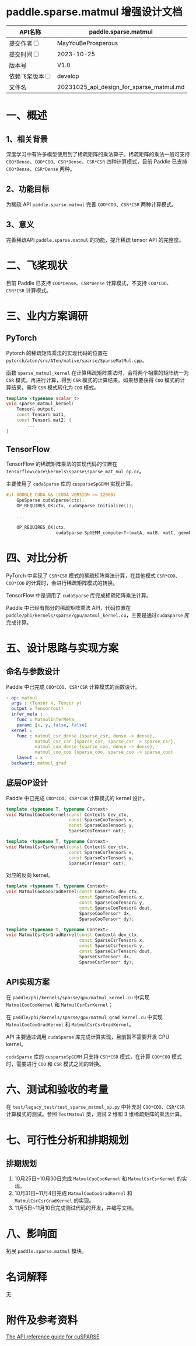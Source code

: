 # paddle.sparse.matmul 增强设计文档

|API名称 | paddle.sparse.matmul | 
|---|---|
|提交作者<input type="checkbox" class="rowselector hidden"> | MayYouBeProsperous | 
|提交时间<input type="checkbox" class="rowselector hidden"> | 2023-10-25 | 
|版本号 | V1.0 | 
|依赖飞桨版本<input type="checkbox" class="rowselector hidden"> | develop | 
|文件名 | 20231025_api_design_for_sparse_matmul.md<br> | 


# 一、概述
## 1、相关背景
深度学习中有许多模型使用到了稀疏矩阵的乘法算子。稀疏矩阵的乘法一般可支持 `COO*Dense`、`COO*COO`、`CSR*Dense`、`CSR*CSR` 四种计算模式，目前 Paddle 已支持 `COO*Dense`、`CSR*Dense` 两种。


## 2、功能目标
为稀疏 API `paddle.sparse.matmul` 完善 `COO*COO`、`CSR*CSR` 两种计算模式。

## 3、意义

完善稀疏API `paddle.sparse.matmul` 的功能，提升稀疏 tensor API 的完整度。

# 二、飞桨现状
目前 Paddle 已支持 `COO*Dense`、`CSR*Dense` 计算模式，不支持 `COO*COO`、`CSR*CSR` 计算模式。

# 三、业内方案调研
## PyTorch
Pytorch 的稀疏矩阵乘法的实现代码的位置在 `pytorch/aten/src/ATen/native/sparse/SparseMatMul.cpp`。

函数 `sparse_matmul_kernel` 在计算稀疏矩阵乘法时，会将两个相乘的矩阵统一为 `CSR` 模式，再进行计算，得到 `CSR` 模式的计算结果。如果想要获得 `COO` 模式的计算结果，需将 `CSR` 模式转化为 `COO` 模式。

```cpp
template <typename scalar_t>
void sparse_matmul_kernel(
    Tensor& output,
    const Tensor& mat1,
    const Tensor& mat2) {
        ...
}
```


## TensorFlow
TensorFlow 的稀疏矩阵乘法的实现代码的位置在 `tensorflow\core\kernels\sparse\sparse_mat_mul_op.cc`。

主要使用了 `cudaSparse` 库的 `cusparseSpGEMM` 实现计算。
```cpp
#if GOOGLE_CUDA && (CUDA_VERSION >= 12000)
    GpuSparse cudaSparse(ctx);
    OP_REQUIRES_OK(ctx, cudaSparse.Initialize());
   
    ...

    OP_REQUIRES_OK(ctx,
                   cudaSparse.SpGEMM_compute<T>(matA, matB, matC, gemmDesc, &bufferSize2, nullptr));
```


# 四、对比分析
PyTorch 中实现了 `CSR*CSR` 模式的稀疏矩阵乘法计算，在其他模式 `CSR*COO`、`COO*COO` 的计算时，会进行稀疏矩阵模式的转换。

TensorFlow 中是调用了 `cudaSparse` 库完成稀疏矩阵乘法计算。

Paddle 中已经有部分的稀疏矩阵乘法 API，代码位置在 `paddle/phi/kernels/sparse/gpu/matmul_kernel.cu`，主要是通过`cudaSparse` 库完成计算。

# 五、设计思路与实现方案

## 命名与参数设计
Paddle 中已完成 `COO*COO`、`CSR*CSR` 计算模式的函数设计。
```yaml
- op: matmul
  args : (Tensor x, Tensor y)
  output : Tensor(out)
  infer_meta :
    func : MatmulInferMeta
    param: [x, y, false, false]
  kernel :
    func : matmul_csr_dense {sparse_csr, dense -> dense},
           matmul_csr_csr {sparse_csr, sparse_csr -> sparse_csr},
           matmul_coo_dense {sparse_coo, dense -> dense},
           matmul_coo_coo {sparse_coo, sparse_coo -> sparse_coo}
    layout : x
  backward: matmul_grad
```

## 底层OP设计
Paddle 中已完成 `COO*COO`、`CSR*CSR` 计算模式的 kernel 设计。
```cpp
template <typename T, typename Context>
void MatmulCooCooKernel(const Context& dev_ctx,
                        const SparseCooTensor& x,
                        const SparseCooTensor& y,
                        SparseCooTensor* out);

template <typename T, typename Context>
void MatmulCsrCsrKernel(const Context& dev_ctx,
                        const SparseCsrTensor& x,
                        const SparseCsrTensor& y,
                        SparseCsrTensor* out);
```
对应的反向 kernel。
```cpp
template <typename T, typename Context>
void MatmulCooCooGradKernel(const Context& dev_ctx,
                            const SparseCooTensor& x,
                            const SparseCooTensor& y,
                            const SparseCooTensor& dout,
                            SparseCooTensor* dx,
                            SparseCooTensor* dy);

template <typename T, typename Context>
void MatmulCsrCsrGradKernel(const Context& dev_ctx,
                            const SparseCsrTensor& x,
                            const SparseCsrTensor& y,
                            const SparseCsrTensor& dout,
                            SparseCsrTensor* dx,
                            SparseCsrTensor* dy);
```

## API实现方案
在 `paddle/phi/kernels/sparse/gpu/matmul_kernel.cu` 中实现 `MatmulCooCooKernel` 和 `MatmulCsrCsrKernel`；

在 `paddle/phi/kernels/sparse/gpu/matmul_grad_kernel.cu` 中实现 `MatmulCooCooGradKernel` 和 `MatmulCsrCsrGradKernel`。

API 主要通过调用 `cudaSparse` 库完成计算实现，目前暂不需要开发 CPU kernel。

`cudaSparse` 库的 `cusparseSpGEMM` 只支持 `CSR*CSR` 模式，在计算 `COO*COO` 模式时，需要进行 `COO` 和 `CSR` 模式之间的转换。

# 六、测试和验收的考量

在 `test/legacy_test/test_sparse_matmul_op.py` 中补充对 `COO*COO`、`CSR*CSR` 计算模式的测试。参照 `TestMatmul` 类，测试 2 维和 3 维稀疏矩阵的乘法计算。

# 七、可行性分析和排期规划

## 排期规划
1. 10月25日~10月30日完成 `MatmulCooCooKernel` 和 `MatmulCsrCsrKernel` 的实现。
2. 10月31日~11月4日完成 `MatmulCooCooGradKernel` 和 `MatmulCsrCsrGradKernel` 的实现。
3. 11月5日~11月10日完成测试代码的开发，并编写文档。

# 八、影响面
拓展 `paddle.sparse.matmul` 模块。

# 名词解释
无

# 附件及参考资料

[The API reference guide for cuSPARSE](https://docs.nvidia.com/cuda/cusparse/)
